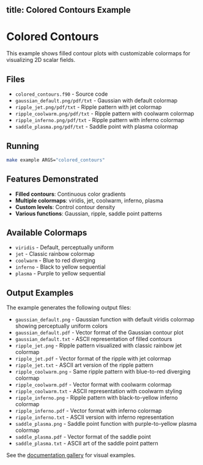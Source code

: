 title: Colored Contours Example
---

# Colored Contours

This example shows filled contour plots with customizable colormaps for visualizing 2D scalar fields.

## Files

- `colored_contours.f90` - Source code
- `gaussian_default.png/pdf/txt` - Gaussian with default colormap
- `ripple_jet.png/pdf/txt` - Ripple pattern with jet colormap
- `ripple_coolwarm.png/pdf/txt` - Ripple pattern with coolwarm colormap
- `ripple_inferno.png/pdf/txt` - Ripple pattern with inferno colormap
- `saddle_plasma.png/pdf/txt` - Saddle point with plasma colormap

## Running

```bash
make example ARGS="colored_contours"
```

## Features Demonstrated

- **Filled contours**: Continuous color gradients
- **Multiple colormaps**: viridis, jet, coolwarm, inferno, plasma
- **Custom levels**: Control contour density
- **Various functions**: Gaussian, ripple, saddle point patterns

## Available Colormaps

- `viridis` - Default, perceptually uniform
- `jet` - Classic rainbow colormap
- `coolwarm` - Blue to red diverging
- `inferno` - Black to yellow sequential
- `plasma` - Purple to yellow sequential

## Output Examples

The example generates the following output files:
- `gaussian_default.png` - Gaussian function with default viridis colormap showing perceptually uniform colors
- `gaussian_default.pdf` - Vector format of the Gaussian contour plot
- `gaussian_default.txt` - ASCII representation of filled contours
- `ripple_jet.png` - Ripple pattern visualized with classic rainbow jet colormap
- `ripple_jet.pdf` - Vector format of the ripple with jet colormap
- `ripple_jet.txt` - ASCII art version of the ripple pattern
- `ripple_coolwarm.png` - Same ripple pattern with blue-to-red diverging colormap
- `ripple_coolwarm.pdf` - Vector format with coolwarm colormap
- `ripple_coolwarm.txt` - ASCII representation with coolwarm styling
- `ripple_inferno.png` - Ripple pattern with black-to-yellow inferno colormap
- `ripple_inferno.pdf` - Vector format with inferno colormap
- `ripple_inferno.txt` - ASCII version with inferno representation
- `saddle_plasma.png` - Saddle point function with purple-to-yellow plasma colormap
- `saddle_plasma.pdf` - Vector format of the saddle point
- `saddle_plasma.txt` - ASCII art of the saddle point pattern

See the [documentation gallery](https://krystophny.github.io/fortplotlib/) for visual examples.
